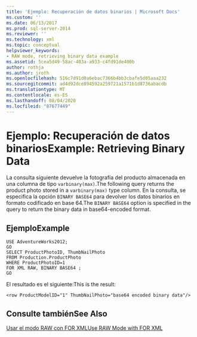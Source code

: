 ```yaml
---
title: 'Ejemplo: Recuperación de datos binarios | Microsoft Docs'
ms.custom: ''
ms.date: 06/13/2017
ms.prod: sql-server-2014
ms.reviewer: ''
ms.technology: xml
ms.topic: conceptual
helpviewer_keywords:
- RAW mode, retrieving binary data example
ms.assetid: 5cea5d49-58ac-403a-a933-c4fd91de400b
author: rothja
ms.author: jroth
ms.openlocfilehash: 516c7d91d0a6ebac7366b4bb3cbafe5d05aaa232
ms.sourcegitcommit: ad4d92dce894592a259721a1571b1d8736abacdb
ms.translationtype: MT
ms.contentlocale: es-ES
ms.lasthandoff: 08/04/2020
ms.locfileid: "87677449"
---
```

# <a name="example-retrieving-binary-data"></a><span data-ttu-id="72c35-102">Ejemplo: Recuperación de datos binarios</span><span class="sxs-lookup"><span data-stu-id="72c35-102">Example: Retrieving Binary Data</span></span>
  <span data-ttu-id="72c35-103">La consulta siguiente devuelve la fotografía del producto almacenada en una columna de tipo `varbinary(max)`.</span><span class="sxs-lookup"><span data-stu-id="72c35-103">The following query returns the product photo stored in a `varbinary(max)` type column.</span></span> <span data-ttu-id="72c35-104">En la consulta, se especifica la opción `BINARY BASE64` para devolver los datos binarios en formato codificado en base 64.</span><span class="sxs-lookup"><span data-stu-id="72c35-104">The `BINARY BASE64` option is specified in the query to return the binary data in base64-encoded format.</span></span>  
  
## <a name="example"></a><span data-ttu-id="72c35-105">Ejemplo</span><span class="sxs-lookup"><span data-stu-id="72c35-105">Example</span></span>  
  
```  
USE AdventureWorks2012;  
GO  
SELECT ProductPhotoID, ThumbNailPhoto  
FROM Production.ProductPhoto  
WHERE ProductPhotoID=1  
FOR XML RAW, BINARY BASE64 ;  
GO  
```  
  
 <span data-ttu-id="72c35-106">El resultado es el siguiente:</span><span class="sxs-lookup"><span data-stu-id="72c35-106">This is the result:</span></span>  
  
```  
<row ProductModelID="1" ThumbNailPhoto="base64 encoded binary data"/>  
```  
  
## <a name="see-also"></a><span data-ttu-id="72c35-107">Consulte también</span><span class="sxs-lookup"><span data-stu-id="72c35-107">See Also</span></span>  
 [<span data-ttu-id="72c35-108">Usar el modo RAW con FOR XML</span><span class="sxs-lookup"><span data-stu-id="72c35-108">Use RAW Mode with FOR XML</span></span>](use-raw-mode-with-for-xml.md)  
  
  
